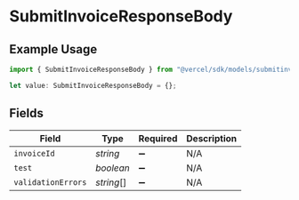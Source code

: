 # SubmitInvoiceResponseBody

## Example Usage

```typescript
import { SubmitInvoiceResponseBody } from "@vercel/sdk/models/submitinvoiceop.js";

let value: SubmitInvoiceResponseBody = {};
```

## Fields

| Field              | Type               | Required           | Description        |
| ------------------ | ------------------ | ------------------ | ------------------ |
| `invoiceId`        | *string*           | :heavy_minus_sign: | N/A                |
| `test`             | *boolean*          | :heavy_minus_sign: | N/A                |
| `validationErrors` | *string*[]         | :heavy_minus_sign: | N/A                |